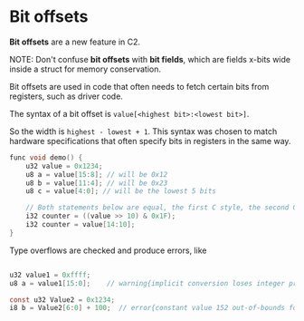 # Bit offsets

__Bit offsets__ are a new feature in C2.

NOTE: Don't confuse __bit offsets__ with __bit fields__, which are fields x-bits wide inside a
struct for memory conservation.

Bit offsets are used in code that often needs to fetch certain bits from registers, such as
driver code.

The syntax of a bit offset is `value[<highest bit>:<lowest bit>]`.

So the width is `highest - lowest + 1`. This syntax was chosen to match
hardware specifications that often specify bits in registers in the same way.

```c
func void demo() {
    u32 value = 0x1234;
    u8 a = value[15:8]; // will be 0x12
    u8 b = value[11:4]; // will be 0x23
    u8 c = value[4:0]; // will be the lowest 5 bits

    // Both statements below are equal, the first C style, the second C2 style
    i32 counter = ((value >> 10) & 0x1F);
    i32 counter = value[14:10];
}
```

Type overflows are checked and produce errors, like

```c

u32 value1 = 0xffff;
u8 a = value1[15:0];    // warning{implicit conversion loses integer precision 'u16' to 'u8'}

const u32 Value2 = 0x1234;
i8 b = Value2[6:0] + 100;  // error{constant value 152 out-of-bounds for type 'i8', range [-128, 127]}

```
